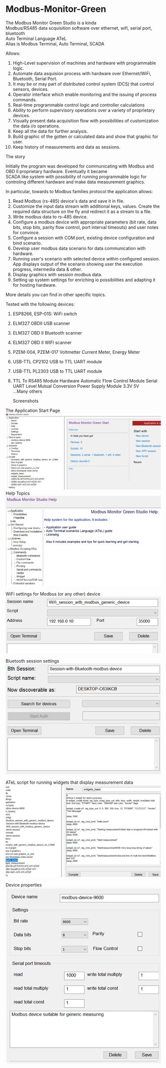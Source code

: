 # Modbus-Monitor-Green
The Modbus Monitor Green Studio is a kinda   
Modbus/RS485 data scquisition software over ethernet, wifi, serial port, bluetooth   
Auto Terminal Language ATeL   
Alias is Modbus Terminal, Auto Terminal, SCADA   

Allows:
1.	High-Level supervision of machines and hardware with programmable logic.
2.	Automate data asquision process with hardware over Ethernet/WiFi, Bluetooth, Serial Port.
3.	It may be or may part of distributed control system (DCS) that control sensors, devices.
4.	Operator interface which enable monitoring and the issuing of process commands.
5.	Real-time programmable control logic and controller calculations
6.	Ability to perform supervisory operations over a variety of proprietary devices.
7.	Visually present data acquisition flow with possibilities of customization the data i/o operations.
8.	Keep all the data for further analysis.
9.	Build graphic of the gotten or calculated data and show that graphic for user.
10.	Keep history of measurements and data as sessions.

The story

Initially the program was developed for communicating with Modbus and OBD II proprietary hardware. Eventually it became   
SCADA like system with possibility of running programmable logic for controling different hardware and make data measurement graphics.

In particular, towards to Modbus families protocol the application allows:

1.	Read Modbus (rs-485) device's data and save it in file.
2.	Customize the input data stream with additional keys, values. Create the required data structure on the fly and redirect it as a stream to a file.
3.	Write modbus data to rs-485 device.
4.	Configure a modbus device with appropriate parameters (bit rate, data bits, stop bits, parity flow control, port interval timeouts) and user notes for convince.
5.	Configure a session with COM port, existing device configuration and bind scenario. 
6.	Develop user modbus data scenario for data communication with hardware.
7.	Running user's scenario with selected device within configured session. App displays output of the scenario showing user the execution progress, intermedia data & other.
8.	Display graphics with session modbus data.
9.	Setting up system settings for enriching io possibilities and adapting it for hosting hardware.

More details you can find in other specific topics.

Tested with the following devices:
1. ESP8266, ESP-01S: WiFi switch
2. ELM327 OBDII USB scanner
3. ELM327 OBD II Bluetooth scanner
4. ELM327 OBD II WIFI scanner
5. PZEM-004, PZEM-017 Voltmetter Current Meter, Energy Meter
6. USB-TTL CP2102 USB to TTL UART module
7. USB-TTL PL2303 USB to TTL UART module
8. TTL To RS485 Module Hardware Automatic Flow Control Module Serial UART Level Mutual Conversion Power Supply Module 3.3V 5V   
...Many others

   Screenshots

The Application Start Page   
![Application](/app.png?raw=true "App")   
Help Topics   
![App help](/app-help.png?raw=true)   

WiFi settings for Modbus (or any other) device   
![App WiFi](/app-wifi.png?raw=true)   
   
Bluetooth session settings   
![App Session Bluetooth](/app-sess-bt.png?raw=true)    

ATeL script for running widgets that display measurement data   
![App Widgets](/app-script-widget-basic.png?raw=true)    

Device properties   
![Device Properties](/app-device.png?raw=true "Device Properties")   


